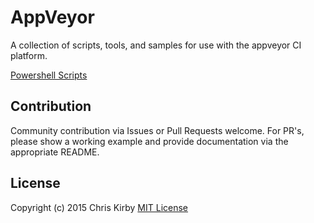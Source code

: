 # AppVeyor
A collection of scripts, tools, and samples for use with the appveyor CI platform.

[Powershell Scripts](powershell\README.md)

## Contribution
Community contribution via Issues or Pull Requests welcome. For PR's, please show a working example and provide documentation via the appropriate README.

## License
Copyright (c) 2015 Chris Kirby [MIT License](LICENSE)